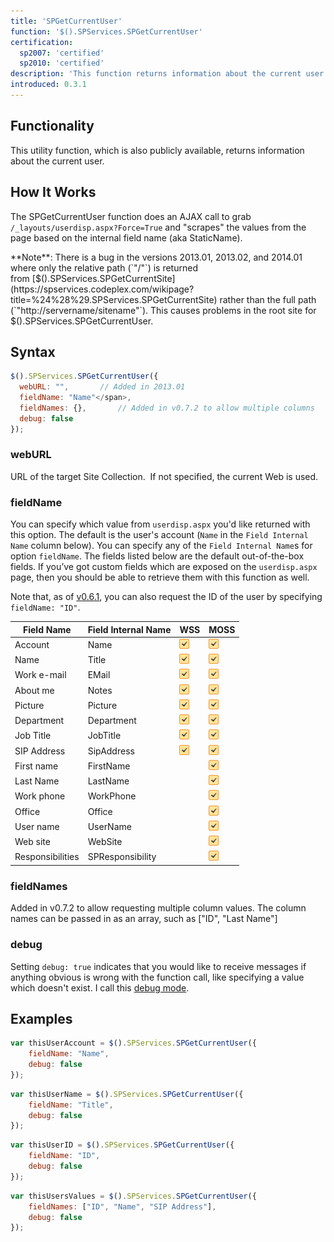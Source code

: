 ```yaml
---
title: 'SPGetCurrentUser'
function: '$().SPServices.SPGetCurrentUser'
certification:
  sp2007: 'certified'
  sp2010: 'certified'
description: 'This function returns information about the current user. It is based on an insightful trick from Einar Otto Stangvik (see Credits).'
introduced: 0.3.1
---
```


## Functionality

This utility function, which is also publicly available, returns information about the current user.

## How It Works

The SPGetCurrentUser function does an AJAX call to grab `/_layouts/userdisp.aspx?Force=True` and "scrapes" the values from the page based on the internal field name (aka StaticName).

<div class="alert alert-danger">**Note**: There is a bug in the versions 2013.01, 2013.02, and 2014.01 where only the relative path (`"/"`) is returned from [$().SPServices.SPGetCurrentSite](https://spservices.codeplex.com/wikipage?title=%24%28%29.SPServices.SPGetCurrentSite) rather than the full path (`"http://servername/sitename"`). This causes problems in the root site for $().SPServices.SPGetCurrentUser.</div>

## Syntax

``` javascript
$().SPServices.SPGetCurrentUser({
  webURL: "",		// Added in 2013.01  
  fieldName: "Name"</span>,
  fieldNames: {},     	// Added in v0.7.2 to allow multiple columns  
  debug: false
});
```

### webURL

URL of the target Site Collection.  If not specified, the current Web is used.

### fieldName
You can specify which value from `userdisp.aspx` you'd like returned with this option. The default is the user's account (`Name` in the `Field Internal Name` column below). You can specify any of the `Field Internal Name`s for option `fieldName`. The fields listed below are the default out-of-the-box fields. If you’ve got custom fields which are exposed on the `userdisp.aspx` page, then you should be able to retrieve them with this function as well.  

Note that, as of [v0.6.1](http://spservices.codeplex.com/releases/view/62021), you can also request the ID of the user by specifying `fieldName: "ID"`.  

| Field Name | Field Internal Name | WSS | MOSS |
| ---------- | ------------------- | ----| -----|
| Account | Name | ![](../img/checkmark.gif) | ![](../img/checkmark.gif) |
| Name | Title | ![](../img/checkmark.gif) | ![](../img/checkmark.gif) |
| Work e-mail | EMail | ![](../img/checkmark.gif) | ![](../img/checkmark.gif) |
| About me | Notes | ![](../img/checkmark.gif) | ![](../img/checkmark.gif) |
| Picture | Picture | ![](../img/checkmark.gif) | ![](../img/checkmark.gif) |
| Department | Department | ![](../img/checkmark.gif) | ![](../img/checkmark.gif) |
| Job Title | JobTitle | ![](../img/checkmark.gif) | ![](../img/checkmark.gif) |
| SIP Address | SipAddress | ![](../img/checkmark.gif) | ![](../img/checkmark.gif) |
| First name | FirstName | | ![](../img/checkmark.gif) |
| Last Name | LastName | | ![](../img/checkmark.gif) |
| Work phone | WorkPhone | | ![](../img/checkmark.gif) |
| Office | Office | | ![](../img/checkmark.gif) |
| User name | UserName | | ![](../img/checkmark.gif) |
| Web site | WebSite | | ![](../img/checkmark.gif) |
| Responsibilities | SPResponsibility | | ![](../img/checkmark.gif) |

### fieldNames
Added in v0.7.2 to allow requesting multiple column values. The column names can be passed in as an array, such as ["ID", "Last Name"]

### debug
Setting `debug: true` indicates that you would like to receive messages if anything obvious is wrong with the function call, like specifying a value which doesn't exist. I call this [debug mode](../glossary.md#debug-mode).

## Examples

``` javascript
var thisUserAccount = $().SPServices.SPGetCurrentUser({
	fieldName: "Name",
	debug: false
});
```

``` javascript
var thisUserName = $().SPServices.SPGetCurrentUser({
	fieldName: "Title",
	debug: false
});
```

``` javascript
var thisUserID = $().SPServices.SPGetCurrentUser({
	fieldName: "ID",
	debug: false
});
```

``` javascript
var thisUsersValues = $().SPServices.SPGetCurrentUser({
	fieldNames: ["ID", "Name", "SIP Address"],
	debug: false
});
```
